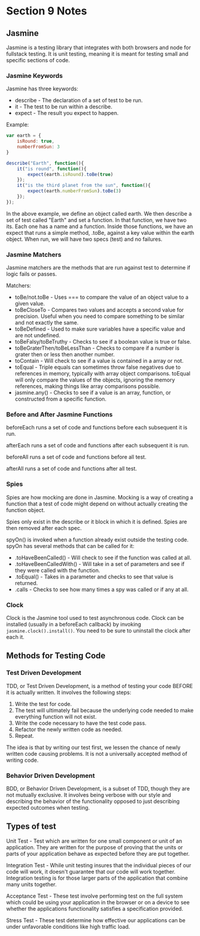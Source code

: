 # Section 9 Notes

## Jasmine

Jasmine is a testing library that integrates with both browsers and node for fullstack testing. It is unit testing, meaning it is meant for testing small and specific sections of code.

### Jasmine Keywords

Jasmine has three keywords:

* describe - The declaration of a set of test to be run. 
* it - The test to be run within a describe.
* expect - The result you expect to happen.

Example:

```js
var earth = {
    isRound: true,
    numberFromSun: 3
}

describe("Earth", function(){
    it("is round", function(){
        expect(earth.isRound).toBe(true)
    });
    it("is the third planet from the sun", function(){
        expect(earth.numberFromSun).toBe(3)
    });
});
```

In the above example, we define an object called earth. We then describe a set of test called "Earth" and set a function. In that function, we have two its. Each one has a name and a function. Inside those functions, we have an expect that runs a simple method, .toBe, against a key value within the earth object. When run, we will have two specs (test) and no failures.

### Jasmine Matchers

Jasmine matchers are the methods that are run against test to determine if logic fails or passes.

Matchers:

* toBe/not.toBe - Uses === to compare the value of an object value to a given value.
* toBeCloseTo - Compares two values and accepts a second value for precision. Useful when you need to compare something to be similar and not exactly the same. 
* toBeDefined - Used to make sure variables have a specific value and are not undefined.
* toBeFalsy/toBeTruthy - Checks to see if a boolean value is true or false.
* toBeGraterThen/toBeLessThan - Checks to compare if a number is grater then or less then another number. 
* toContain - Will check to see if a value is contained in a array or not.
* toEqual - Triple equals can sometimes throw false negatives due to references in memory, typically with array object comparisons. toEqual will only compare the values of the objects, ignoring the memory references, making things like array comparisons possible.
* jasmine.any() - Checks to see if a value is an array, function, or constructed from a specific function.

### Before and After Jasmine Functions

beforeEach runs a set of code and functions before each subsequent it is run.

afterEach runs a set of code and functions after each subsequent it is run.

beforeAll runs a set of code and functions before all test.

afterAll runs a set of code and functions after all test.

### Spies

Spies are how mocking are done in Jasmine. Mocking is a way of creating a function that a test of code might depend on without actually creating the function object.

Spies only exist in the describe or it block in which it is defined. Spies are then removed after each spec.

spyOn() is invoked when a function already exist outside the testing code. spyOn has several methods that can be called for it:

* .toHaveBeenCalled() - Will check to see if the function was called at all.
* .toHaveBeenCalledWith() - Will take in a set of parameters and see if they were called with the function.
* .toEqual() - Takes in a parameter and checks to see that value is returned.
* .calls - Checks to see how many times a spy was called or if any at all.

### Clock

Clock is the Jasmine tool used to test asynchronous code. Clock can be installed (usually in a beforeEach callback) by invoking ```jasmine.clock().install()```. You need to be sure to uninstall the clock after each it.

## Methods for Testing Code

### Test Driven Development

TDD, or Test Driven Development, is a method of testing your code BEFORE it is actually written. It involves the following steps:

1. Write the test for code.
2. The test will ultimately fail because the underlying code needed to make everything function will not exist.
3. Write the code necessary to have the test code pass.
4. Refactor the newly written code as needed.
5. Repeat. 

The idea is that by writing our test first, we lessen the chance of newly written code causing problems. It is not a universally accepted method of writing code.

### Behavior Driven Development

BDD, or Behavior Driven Development, is a subset of TDD, though they are not mutually exclusive. It involves being verbose with our style and describing the behavior of the functionality opposed to just describing expected outcomes when testing.

## Types of test

Unit Test - Test which are written for one small component or unit of an application. They are written for the purpose of proving that the units or parts of your application behave as expected before they are put together.

Integration Test - While unit testing insures that the individual pieces of our code will work, it doesn't guarantee that our code will work together. Integration testing is for those larger parts of the application that combine many units together.

Acceptance Test - These test involve performing test on the full system which could be using your application in the browser or on a device to see whether the applications functionality satisfies a specification provided.

Stress Test - These test determine how effective our applications can be under unfavorable conditions like high traffic load. 